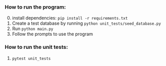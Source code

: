 ### How to run the program:
0. install dependencies: `pip install -r requirements.txt`
1. Create a test database by running `python unit_tests/seed_database.py`
2. Run `python main.py`
3. Follow the prompts to use the program

### How to run the unit tests:
1. `pytest unit_tests`
